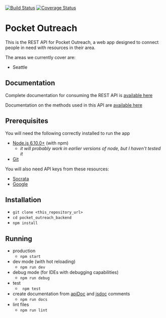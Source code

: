 [![Build Status](https://travis-ci.org/clcuevas/pocket_outreach_backend.svg?branch=master)](https://travis-ci.org/clcuevas/pocket_outreach_backend)
[![Coverage Status](https://coveralls.io/repos/github/clcuevas/pocket_outreach_backend/badge.svg)](https://coveralls.io/github/clcuevas/pocket_outreach_backend)

# Pocket Outreach

This is the REST API for Pocket Outreach, a web app designed to connect people in need with resources in their area.

The areas we currently cover are:

 - Seattle

## Documentation

Complete documentation for consuming the REST API is [available here](https://cdn.rawgit.com/clcuevas/pocket_outreach_backend/master/doc/index.html)

Documentation on the methods used in this API are [available here](https://cdn.rawgit.com/clcuevas/pocket_outreach_backend/master/out/index.html)
 
 ## Prerequisites
 
 You will need the following correctly installed to run the app
 
- [Node.js 6.10.0+](https://nodejs.org/en/download/) (with npm)
  - _it will probably work in earlier versions of node, but I haven't tested it_
- [Git](https://git-scm.com/)

You will also need API keys from these resources:

- [Socrata](https://dev.socrata.com/)
- [Google](https://developers.google.com/maps/documentation/geocoding/get-api-key)

## Installation

- `git clone <this_repository_url>`
- `cd pocket_outreach_backend`
- `npm install`

## Running

- production
  - `npm start`
- dev mode (with hot reloading)
  - `npm run dev`
- debug mode (for IDEs with debugging capabilities)
   - `npm run debug`
- test
  - ` npm test`
- create documentation from [apiDoc](http://apidocjs.com/) and [jsdoc](http://usejsdoc.org/index.html) comments
  - `npm run docs`
- lint files
  - `npm run lint`  
